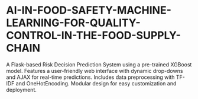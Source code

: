 # AI-IN-FOOD-SAFETY-MACHINE-LEARNING-FOR-QUALITY-CONTROL-IN-THE-FOOD-SUPPLY-CHAIN
A Flask-based Risk Decision Prediction System using a pre-trained XGBoost model. Features a user-friendly web interface with dynamic drop-downs and AJAX for real-time predictions. Includes data preprocessing with TF-IDF and OneHotEncoding. Modular design for easy customization and deployment.
